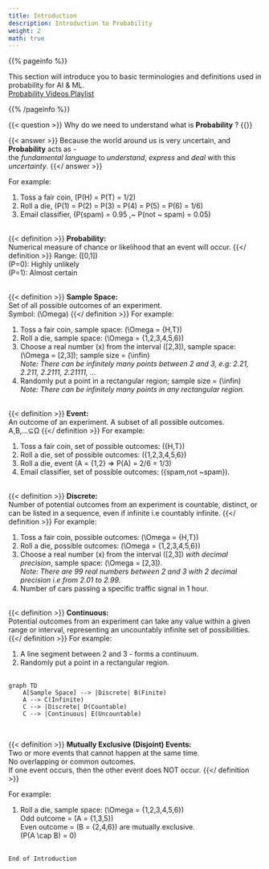 ```yaml
---
title: Introduction
description: Introduction to Probability
weight: 2
math: true
---
```


{{% pageinfo %}}

This section will introduce you to basic terminologies and definitions used in probability for AI & ML.<br>
[Probability Videos Playlist](https://youtube.com/playlist?list=PLnpa6KP2ZQxcI3JyTIwOTKXY7ANhw__v1&si=MNoo5fxBo_10dLuM)

{{% /pageinfo %}}


{{< question >}}
Why do we need to understand what is **Probability** ?
{{</question >}}

{{< answer >}} 
Because the world around us is very uncertain, and **Probability** acts as - <br> the *fundamental language* 
to *understand*, *express* and *deal* with this *uncertainty*. 
{{</ answer >}}

For example:<br>
1. Toss a fair coin, \(P(H) = P(T) = 1/2\) <br>
2. Roll a die, \(P(1) = P(2) = P(3) = P(4) = P(5) = P(6) = 1/6\) <br>
3. Email classifier, \(P(spam) = 0.95 ,~ P(not ~ spam) = 0.05\) <br><br>

{{< definition >}} 
**Probability:**<br> Numerical measure of chance or likelihood that an event will occur. 
{{</ definition >}}
Range: \([0,1]\) <br>
\(P=0\): Highly unlikely <br>
\(P=1\): Almost certain <br> <br>

{{< definition >}} 
**Sample Space:**<br> Set of all possible outcomes of an experiment. <br>
Symbol: \(\Omega\)
{{</ definition >}}
For example:<br>
1. Toss a fair coin, sample space: \(\Omega = \{H,T\}\) <br>
2. Roll a die, sample space: \(\Omega = \{1,2,3,4,5,6\}\) <br>
3. Choose a real number \(x\) from the interval \([2,3]\), sample space: \(\Omega = [2,3]\); sample size = \(\infin\)<br>
*Note: There can be infinitely many points between 2 and 3, e.g: 2.21, 2.211, 2.2111, 2.21111, ...*
4. Randomly put a point in a rectangular region; sample size = \(\infin\)<br>
*Note: There can be infinitely many points in any rectangular region.* <br><br>

{{< definition >}} 
**Event:**<br> An outcome of an experiment. A subset of all possible outcomes. <br>
A,B,...⊆Ω
{{</ definition >}}
For example:<br>
1. Toss a fair coin, set of possible outcomes: \(\{H,T\}\) <br>
2. Roll a die, set of possible outcomes: \(\{1,2,3,4,5,6\}\) <br>
3. Roll a die, event \(A = \{1,2\} => P(A) = 2/6 = 1/3\) 
4. Email classifier, set of possible outcomes: \(\{spam,not ~spam\}\).<br><br>


{{< definition >}} 
**Discrete:**<br> Number of potential outcomes from an experiment is countable, distinct, or can be listed in a sequence,
even if infinite i.e countably infinite.
{{</ definition >}}
For example:<br>
1. Toss a fair coin, possible outcomes: \(\Omega = \{H,T\}\) <br>
2. Roll a die, possible outcomes: \(\Omega = \{1,2,3,4,5,6\}\) <br>
3. Choose a real number \(x\) from the interval \([2,3]\) *with decimal precision*, sample space: \(\Omega = [2,3]\).<br>
*Note: There are 99 real numbers between 2 and 3 with 2 decimal precision i.e from 2.01 to 2.99.* 
4. Number of cars passing a specific traffic signal in 1 hour.
<br><br>

{{< definition >}} 
**Continuous:**<br> Potential outcomes from an experiment can take any value within a given range or interval,
representing an uncountably infinite set of possibilities.
{{</ definition >}}
For example:<br>
1. A line segment between 2 and 3 - forms a continuum.
2. Randomly put a point in a rectangular region. <br><br>

```mermaid
graph TD
    A[Sample Space] --> |Discrete| B(Finite)
    A --> C(Infinite)
    C --> |Discrete| D(Countable)
    C --> |Continuous| E(Uncountable)
```
<br>

{{< definition >}} 
**Mutually Exclusive (Disjoint) Events:**<br> Two or more events that cannot happen at the same time. 
<br>No overlapping or common outcomes. <br>If one event occurs, then the other event does NOT occur.
{{</ definition >}}

For example:<br>
1. Roll a die, sample space: \(\Omega = \{1,2,3,4,5,6\}\) <br> Odd outcome = \(A = \{1,3,5\}\) <br> 
    Even outcome = \(B = \{2,4,6\}\) are mutually exclusive.<br>
    \(P(A \cap B) = 0\) <br> <br>


``` 
End of Introduction 
```

